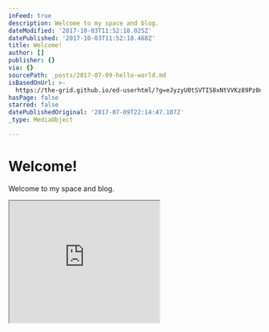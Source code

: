 ```yaml
---
inFeed: true
description: Welcome to my space and blog.
dateModified: '2017-10-03T11:52:18.025Z'
datePublished: '2017-10-03T11:52:18.468Z'
title: Welcome!
author: []
publisher: {}
via: {}
sourcePath: _posts/2017-07-09-hello-world.md
isBasedOnUrl: >-
  https://the-grid.github.io/ed-userhtml/?g=eJyzyU0tSVTIS8xNtVVKz89Pz0nVLc4sSdUtSy3KTMtMTizJzM9TUkjOzytJzSuxVTJOL0x2yjLNsvAq9EupSC4IdnJ0yjYpjEzxyCtJ0fUMjLcMrbSwKAxPDXNVUtC3AwBBcCBf
hasPage: false
starred: false
datePublishedOriginal: '2017-07-09T22:14:47.107Z'
_type: MediaObject

---
```

# Welcome!

Welcome to my space and blog.

<iframe src="https://the-grid.github.io/ed-userhtml/?g=eJyzyU0tSVTIS8xNtVVKz89Pz0nVLc4sSdUtSy3KTMtMTizJzM9TUkjOzytJzSuxVTJOL0x2yjLNsvAq9EupSC4IdnJ0yjYpjEzxyCtJ0fUMjLcMrbSwKAxPDXNVUtC3AwBBcCBf" height="244" style=""></iframe>